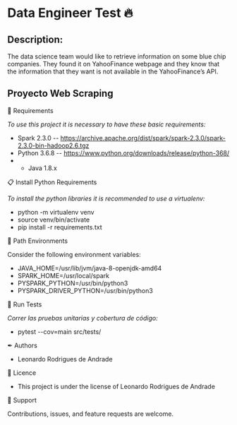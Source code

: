 # Data Engineer Test 🔥
## Description:
The data science team would like to retrieve information on some blue chip companies.
They found it on YahooFinance webpage and they know that the information that they
want is not available in the YahooFinance’s API.

## Proyecto Web Scraping
📗 Requirements

*To use this project it is necessary to have these basic requirements:*
- Spark 2.3.0 -- https://archive.apache.org/dist/spark/spark-2.3.0/spark-2.3.0-bin-hadoop2.6.tgz
- Python 3.6.8 -- https://www.python.org/downloads/release/python-368/
- - Java 1.8.x

📋 Install Python Requirements

*To install the python libraries it is recommended to use a virtualenv:*
- python -m virtualenv venv
- source venv/bin/activate
- pip install -r requirements.txt

🔧 Path Environments

Consider the following environment variables:
- JAVA_HOME=/usr/lib/jvm/java-8-openjdk-amd64
- SPARK_HOME=/usr/local/spark
- PYSPARK_PYTHON=/usr/bin/python3
- PYSPARK_DRIVER_PYTHON=/usr/bin/python3

🚩 Run Tests

*Correr las pruebas unitarias y cobertura de código:*

- pytest --cov=main src/tests/

✒ Authors ️

- Leonardo Rodrigues de Andrade

📄 Licence

- This project is under the license of Leonardo Rodrigues de Andrade

🤝 Support

Contributions, issues, and feature requests are welcome.